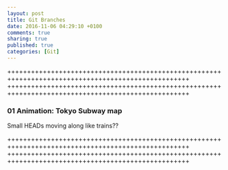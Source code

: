 ```yaml
---
layout: post
title: Git Branches
date: 2016-11-06 04:29:10 +0100
comments: true
sharing: true
published: true 
categories: [Git]
---
```


++++++++++++++++++++++++++++++++++++++++++++++++++++++++++++++++++++++++++++++++++++++++++++++++++++
++++++++++++++++++++++++++++++++++++++++++++++++++++++++++++++++++++++++++++++++++++++++++++++++++++

### 01 Animation: Tokyo Subway map

Small HEADs moving along like trains??

++++++++++++++++++++++++++++++++++++++++++++++++++++++++++++++++++++++++++++++++++++++++++++++++++++
++++++++++++++++++++++++++++++++++++++++++++++++++++++++++++++++++++++++++++++++++++++++++++++++++++

